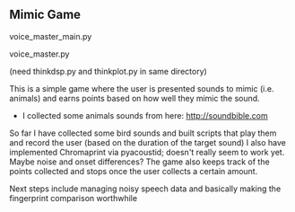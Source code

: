 ## Mimic Game

voice_master_main.py

voice_master.py

(need thinkdsp.py and thinkplot.py in same directory)


This is a simple game where the user is presented sounds to mimic (i.e. animals) and earns points based on how well they mimic the sound.
* I collected some animals sounds from here: http://soundbible.com

So far I have collected some bird sounds and built scripts that play them and record the user (based on the duration of the target sound)
I also have implemented Chromaprint via pyacoustid; doesn't really seem to work yet. Maybe noise and onset differences? The game also keeps track of the points collected and stops once the user collects a certain amount.

Next steps include managing noisy speech data and basically making the fingerprint comparison worthwhile



